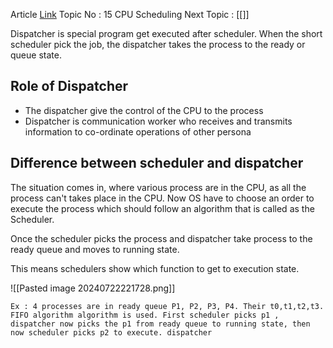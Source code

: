 Article [Link](https://www.geeksforgeeks.org/preemptive-and-non-preemptive-scheduling/)
Topic No : 15 CPU Scheduling
Next Topic : [[]]

Dispatcher is special program get executed after scheduler. When the short scheduler pick the job, the dispatcher takes the process to the ready or queue state.

## Role of Dispatcher

- The dispatcher give the control of the CPU to the process
- Dispatcher is communication worker who receives and transmits information to co-ordinate operations of other persona

## Difference between scheduler and dispatcher 

The situation comes in, where various process are in the CPU, as all the process can't takes place in the CPU. Now OS have to choose an order to execute the process which should follow an algorithm that is called as the Scheduler.

Once the scheduler picks the process and dispatcher take process to the ready queue and moves to running state. 

This means schedulers show which function to get to execution state.

![[Pasted image 20240722221728.png]]

	Ex : 4 processes are in ready queue P1, P2, P3, P4. Their t0,t1,t2,t3. FIFO algorithm algorithm is used. First scheduler picks p1 , dispatcher now picks the p1 from ready queue to running state, then now scheduler picks p2 to execute. dispatcher 